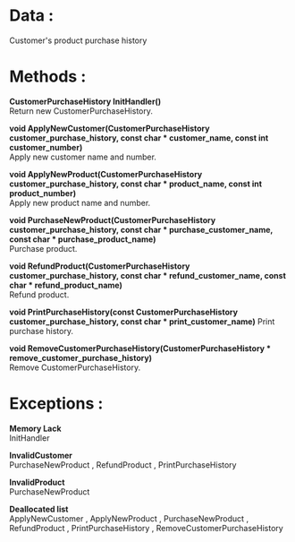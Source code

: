 # Data :   
   
Customer's product purchase history 

   

# Methods :   

**CustomerPurchaseHistory InitHandler()**   
Return new CustomerPurchaseHistory.    
      
**void ApplyNewCustomer(CustomerPurchaseHistory customer_purchase_history, const char * customer_name, const int customer_number)**              
Apply new customer name and number. 

**void ApplyNewProduct(CustomerPurchaseHistory customer_purchase_history, const char * product_name, const int product_number)**   
Apply new product name and number. 

**void PurchaseNewProduct(CustomerPurchaseHistory customer_purchase_history, const char * purchase_customer_name, const char * purchase_product_name)**      
Purchase product. 

**void RefundProduct(CustomerPurchaseHistory customer_purchase_history, const char * refund_customer_name, const char * refund_product_name)**   
Refund product.      

**void PrintPurchaseHistory(const CustomerPurchaseHistory customer_purchase_history, const char * print_customer_name)** 
Print purchase history.       

**void RemoveCustomerPurchaseHistory(CustomerPurchaseHistory * remove_customer_purchase_history)**       
Remove CustomerPurchaseHistory.

 
# Exceptions :

**Memory Lack**   
InitHandler

**InvalidCustomer**   
PurchaseNewProduct , RefundProduct , PrintPurchaseHistory    

**InvalidProduct**     
PurchaseNewProduct

**Deallocated list**   
ApplyNewCustomer , ApplyNewProduct , PurchaseNewProduct , RefundProduct , PrintPurchaseHistory , RemoveCustomerPurchaseHistory
